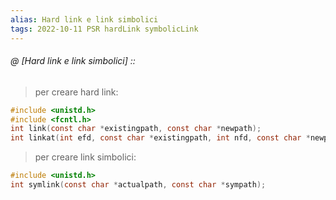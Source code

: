 ```yaml
---
alias: Hard link e link simbolici
tags: 2022-10-11 PSR hardLink symbolicLink
---
```


###### @ [Hard link e link simbolici] ::
> per creare hard link:
```c
#include <unistd.h>
#include <fcntl.h>
int link(const char *existingpath, const char *newpath);
int linkat(int efd, const char *existingpath, int nfd, const char *newpath, int flag);
```
> per creare link simbolici:
```c
#include <unistd.h>
int symlink(const char *actualpath, const char *sympath);
```